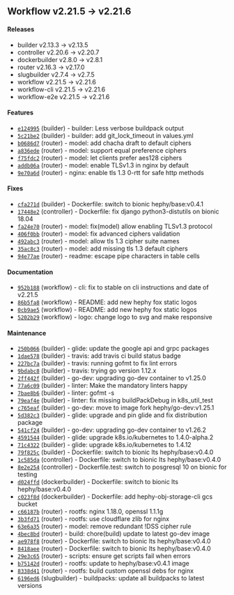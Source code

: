 ## Workflow v2.21.5 -> v2.21.6

#### Releases

- builder v2.13.3 -> v2.13.5
- controller v2.20.6 -> v2.20.7
- dockerbuilder v2.8.0 -> v2.8.1
- router v2.16.3 -> v2.17.0
- slugbuilder v2.7.4 -> v2.7.5
- workflow v2.21.5 -> v2.21.6
- workflow-cli v2.21.5 -> v2.21.6
- workflow-e2e v2.21.5 -> v2.21.6

#### Features

- [`e124995`](https://github.com/teamhephy/builder/commit/e124995ceb6c38f735046b77b0070cdba5f7f6e1) (builder) - builder: Less verbose buildpack output
- [`5c21be2`](https://github.com/teamhephy/builder/commit/5c21be2aaca7a60e874391b24380f52cd31589d7) (builder) - builder: add git_lock_timeout in values.yml
- [`b0686d7`](https://github.com/teamhephy/router/commit/b0686d708caf15c91bdd71b7b0f61d6e357af1b4) (router) - model: add chacha draft to default ciphers
- [`a836ede`](https://github.com/teamhephy/router/commit/a836ede19deb5e4ecca7a81418c9cbb1c5f75390) (router) - model: support equal preference ciphers
- [`f75fdc2`](https://github.com/teamhephy/router/commit/f75fdc2b44261947ef6fe3ad3c7cbd283269d5d1) (router) - model: let clients prefer aes128 ciphers
- [`addb06a`](https://github.com/teamhephy/router/commit/addb06a4123776a7782f893c356a82641a84d4d5) (router) - model: enable TLSv1.3 in nginx by default
- [`9e70a6d`](https://github.com/teamhephy/router/commit/9e70a6dd3be8b391ebb5c91d8c6d998654f3b264) (router) - nginx: enable tls 1.3 0-rtt for safe http methods

#### Fixes

- [`cfa271d`](https://github.com/teamhephy/builder/commit/cfa271d9b8d367ec5837ce9961e019784a7818a6) (builder) - Dockerfile: switch to bionic hephy/base:v0.4.1
- [`17448e2`](https://github.com/teamhephy/controller/commit/17448e254dc2aea3ae4b42082b69ea6b6e4b38a1) (controller) - Dockerfile: fix django python3-distutils on bionic 18.04
- [`fa24e70`](https://github.com/teamhephy/router/commit/fa24e707b90f963514281df66603fb4de6ee955b) (router) - model: fix(model) allow enabling TLSv1.3 protocol
- [`406f0bb`](https://github.com/teamhephy/router/commit/406f0bbf57b1aef252f523ffdb3eed551668cecb) (router) - model: fix advanced ciphers validation
- [`492abc3`](https://github.com/teamhephy/router/commit/492abc3e6bc254870c430effa670b5b2d599f76d) (router) - model: allow tls 1.3 cipher suite names
- [`35ac8c3`](https://github.com/teamhephy/router/commit/35ac8c3edd1cdeb6fd09dc08a115f3e637a1e5ee) (router) - model: add missing tls 1.3 default ciphers
- [`94e77ae`](https://github.com/teamhephy/router/commit/94e77aeb8f9f646ebfb2f26bd72aabc2f8156308) (router) - readme: escape pipe characters in table cells

#### Documentation

- [`952b188`](https://github.com/teamhephy/workflow/commit/952b1887c9326384ac430d12be307bf685b5bdc5) (workflow) - cli: fix to stable on cli instructions and date of v2.21.5
- [`86b5fa8`](https://github.com/teamhephy/workflow/commit/86b5fa8d48047c335db6eebecfef2ea35f15cfe7) (workflow) - README: add new hephy fox static logos
- [`0cb9ae5`](https://github.com/teamhephy/workflow/commit/0cb9ae5dbcba25019763a13b537789ab6a5cb013) (workflow) - README: add new hephy fox static logos
- [`5202b29`](https://github.com/teamhephy/workflow/commit/5202b295b5e24877523bb99e3fd8d32ca49df42a) (workflow) - logo: change logo to svg and make responsive

#### Maintenance

- [`250b066`](https://github.com/teamhephy/builder/commit/250b066dff75d100046c13d009a4f7b97eea1a64) (builder) - glide: update the google api and grpc packages
- [`1dae578`](https://github.com/teamhephy/builder/commit/1dae5787cacf00e053abed38f6e23fd5119bb532) (builder) - travis: add travis ci build status badge
- [`227bc7a`](https://github.com/teamhephy/builder/commit/227bc7af239b60e0f910c119b3e006b51db4450a) (builder) - travis: running gofmt to fix lint errors
- [`9bdabc8`](https://github.com/teamhephy/builder/commit/9bdabc8b30b7a27877f725e3c5cdacd5077fce45) (builder) - travis: trying go version 1.12.x
- [`2ff442f`](https://github.com/teamhephy/builder/commit/2ff442fa10136593af0c299db6bcae9e2761b5bc) (builder) - go-dev: upgrading go-dev container to v1.25.0
- [`77a6c09`](https://github.com/teamhephy/builder/commit/77a6c090d3caf634936f9ef5c74ccce0d39c63a5) (builder) - linter: Make the mandatory linters happy
- [`7bae8b6`](https://github.com/teamhephy/builder/commit/7bae8b64c501e76d4f79253cc38fb4829ac169d8) (builder) - linter: gofmt -s
- [`79eaf4e`](https://github.com/teamhephy/builder/commit/79eaf4ed0f1a528a999fab86eb36f03fa3090f22) (builder) - linter: fix missing buildPackDebug in k8s_util_test
- [`c765eaf`](https://github.com/teamhephy/builder/commit/c765eaf58d92e6868913765e65795548931032d5) (builder) - go-dev: move to image fork hephy/go-dev:v1.25.1
- [`5d382c3`](https://github.com/teamhephy/builder/commit/5d382c3670d628815c94230472f927b22c02f829) (builder) - glide: upgrade and pin glide and fix distribution package
- [`541cf24`](https://github.com/teamhephy/builder/commit/541cf245996078b5291ee804b522ed990ddd88fe) (builder) - go-dev: upgrading go-dev container to v1.26.2
- [`4591544`](https://github.com/teamhephy/builder/commit/4591544a61520a69d2cdb4c87b5895d9a51960ce) (builder) - glide: upgrade k8s.io/kubernetes to 1.4.0-alpha.2
- [`71c4322`](https://github.com/teamhephy/builder/commit/71c4322169c8fcbc1693d845f93dc065d97f7266) (builder) - glide: upgrade k8s.io/kubernetes to 1.4.12
- [`79f825c`](https://github.com/teamhephy/builder/commit/79f825cbc6e25161b663758260435c5699536763) (builder) - Dockerfile: switch to bionic lts hephy/base:v0.4.0
- [`1c585da`](https://github.com/teamhephy/controller/commit/1c585dafa69f9fd26e23ae6341958f167742b30b) (controller) - Dockerfile: switch to bionic lts hephy/base:v0.4.0
- [`8e2e254`](https://github.com/teamhephy/controller/commit/8e2e254f31e8784dbf0e963da7751ee5eed856c2) (controller) - Dockerfile.test: switch to posgresql 10 on bionic for testing
- [`d024ffd`](https://github.com/teamhephy/dockerbuilder/commit/d024ffd5869d3e0591ac6c45f6f3a427dad51526) (dockerbuilder) - Dockerfile: switch to bionic lts hephy/base:v0.4.0
- [`c023f8d`](https://github.com/teamhephy/dockerbuilder/commit/c023f8d777b5116569b00c8e42f5359fec0931f2) (dockerbuilder) - Dockerfile: add hephy-obj-storage-cli gcs bucket
- [`c66187b`](https://github.com/teamhephy/router/commit/c66187bd2977d59f72f019a5022664092300e590) (router) - rootfs: nginx 1.18.0, openssl 1.1.1g
- [`3b3fd71`](https://github.com/teamhephy/router/commit/3b3fd71c91f97b5506cd3b4728c6e9f5b8d25323) (router) - rootfs: use cloudflare zlib for nginx
- [`63e6a35`](https://github.com/teamhephy/router/commit/63e6a3564bb43ec9a5f24243b18548fe6df0608f) (router) - model: remove redundant !DSS cipher rule
- [`4bec8bd`](https://github.com/teamhephy/router/commit/4bec8bd01552d6d6dc9f7b58fab4d9e1311e5a5e) (router) - build: chore(build) update to latest go-dev image
- [`ae978f8`](https://github.com/teamhephy/router/commit/ae978f824d8bbfbff2d7b55d7b3ee26707f084ec) (router) - Dockerfile: switch to bionic lts hephy/base:v0.4.0
- [`8418aee`](https://github.com/teamhephy/router/commit/8418aeec68c3929a6156e1d15712718cdf945df6) (router) - Dockerfile: switch to bionic lts hephy/base:v0.4.0
- [`29e3c65`](https://github.com/teamhephy/router/commit/29e3c653520e50072695d21bd3e7c520d355f230) (router) - scripts: ensure get scripts fail when errors
- [`b75142d`](https://github.com/teamhephy/router/commit/b75142d633abc0748225028f06de262d933c13c2) (router) - rootfs: update to hephy/base:v0.4.1 image
- [`8338d41`](https://github.com/teamhephy/router/commit/8338d41668ff4a0476f2c8f82434e0ac7eab7947) (router) - rootfs: build custom openssl debs for nginx
- [`6196ed6`](https://github.com/teamhephy/slugbuilder/commit/6196ed6f3e23621e151535c20e588746fb9fe031) (slugbuilder) - buildpacks: update all buildpacks to latest versions
